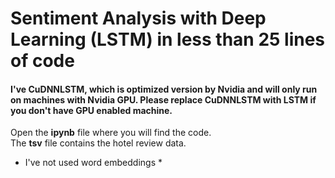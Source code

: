 # Sentiment Analysis with Deep Learning (LSTM) in less than 25 lines of code
#### I've CuDNNLSTM, which is optimized version by Nvidia and will only run on machines with Nvidia GPU. Please replace CuDNNLSTM with LSTM if you don't have GPU enabled machine.

Open the **ipynb** file where you will find the code. <br/>
The **tsv** file contains the hotel review data.

* I've not used word embeddings *

